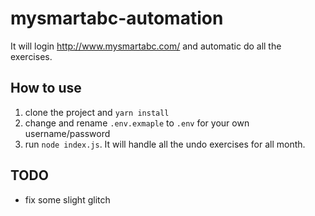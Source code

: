 # mysmartabc-automation

It will login http://www.mysmartabc.com/ and automatic do all the exercises.

## How to use

1. clone the project and `yarn install`
2. change and rename `.env.exmaple` to `.env` for your own username/password
3. run `node index.js`. It will handle all the undo exercises for all month.

## TODO

- fix some slight glitch

